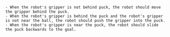 
    - When the robot's gripper is not behind puck, the robot should move the gripper behind the puck.
    - When the robot's gripper is behind the puck and the robot's gripper is not near the ball, the robot should push the gripper into the puck.
    - When the robot's gripper is near the puck, the robot should slide the puck backwards to the goal.